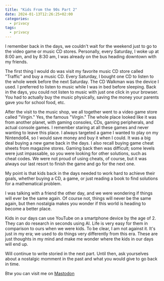 ```yaml
---
title: "Kids From the 90s Part 2"
date: 2024-01-13T12:26:25+02:00
categories:
  - privacy
tags:
  - privacy
---
```


I remember back in the days, we couldn't wait for the weekend just to go to the video game or music CD stores. Personally, every Saturday, I woke up at 8:00 am, and by 8:30 am, I was already on the bus heading downtown with my friends.

The first thing I would do was visit my favorite music CD store called "Traffic" and buy a music CD. Every Saturday, I bought one CD to listen to the whole week before the next Saturday. The CD Walkman was the device I used. I preferred to listen to music while I was in bed before sleeping. Back in the days, you could not listen to music with just one click in your browser. You had to actually buy the music physically, saving the money your parents gave you for school food, etc.

After the visit to the music shop, we all together went to a video game store called "Virgin." Yes, the famous "Virgin." The whole place looked like it was from another planet, with gaming consoles, CDs, gaming peripherals, and actual console games. I remember staring at all these games and never wanting to leave this place. I always targeted a game I wanted to play on my Nintendo64, so I would save money and buy it when I could. It was a big deal buying a new game back in the days. I also recall buying game cheat sheets from magazine stores. Gaming back then was difficult; some levels were just impassable, so you were looking for other solutions, such as cheat codes. We were not proud of using cheats, of course, but it was always our last resort to finish the game and go for the next one.

My point is that kids back in the days needed to work hard to achieve their goals, whether buying a CD, a game, or just reading a book to find solutions for a mathematical problem.

I was talking with a friend the other day, and we were wondering if things will ever be the same again. Of course not, things will never be the same again, but then nostalgia makes you wonder if this world is heading to become a better place.

Kids in our days can use YouTube on a smartphone device by the age of 2. They can do research in seconds using AI. Life is very easy for them in comparison to ours when we were kids. To be clear, I am not against it. It's just in my era; we used to do things very differently from this era. These are just thoughts in my mind and make me wonder where the kids in our days will end up.

Will continue to write storied in the next part. Until then, ask yourselves about a nostalgic momment in the past and what you would give to go back in time.

Btw you can visit me on <a rel="me" href="https://fosstodon.org/@sio">Mastodon</a>
